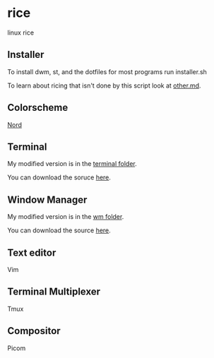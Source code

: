 # rice
linux rice

## Installer

To install dwm, st, and the dotfiles for most programs run installer.sh

To learn about ricing that isn't done by this script look at [other.md](https://github.com/depsterr/rice/tree/master/other.md).

## Colorscheme

[Nord](https://www.nordtheme.com/)

## Terminal

My modified version is in the [terminal folder](https://github.com/depsterr/rice/tree/master/terminal/st).

You can download the soruce [here](http://st.suckless.org/).

## Window Manager

My modified version is in the [wm folder](https://github.com/depsterr/rice/tree/master/wm/dwm).

You can download the source [here](http://dwm.suckless.org/).

## Text editor

Vim

## Terminal Multiplexer

Tmux

## Compositor

Picom
